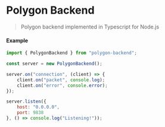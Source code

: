 # Polygon Backend

> Polygon backend implemented in Typescript for Node.js

#### Example

```js
import { PolygonBackend } from "polygon-backend";

const server = new PolygonBackend();

server.on("connection", (client) => {
    client.on("packet", console.log);
    client.on("error", console.error);
});

server.listen({
    host: "0.0.0.0",
    port: 9838
}, () => console.log("Listening!"));
```